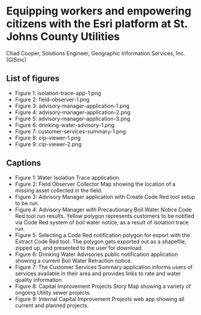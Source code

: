 # Equipping workers and empowering citizens with the Esri platform at St. Johns County Utilities

Chad Cooper, Solutions Engineer, Geographic Information Services, Inc. (GISinc)

## List of figures

* Figure 1: isolation-trace-app-1.png
* Figure 2: field-observer-1.png
* Figure 3: advisory-manager-application-1.png
* Figure 4: advisory-manager-application-2.png
* Figure 5: advisory-manager-application-3.png
* Figure 6: drinking-water-advisory-1.png
* Figure 7: customer-services-summary-1.png
* Figure 8: cip-viewer-1.png
* Figure 9: cip-viewer-2.png

## Captions

* Figure 1: Water Isolation Trace application.
* Figure 2: Field Observer Collector Map showing the location of a missing asset collected in the field.
* Figure 3: Advisory Manager application with Create Code Red tool setup to be run.
* Figure 4: Advisory Manager with Precautionary Boil Water Notice Code Red tool run results. Yellow polygon represents customers to be notified via Code Red system of boil water notice, as a result of isolation trace run.
* Figure 5: Selecting a Code Red notification polygon for export with the Extract Code Red tool. The polygon gets exported out as a shapefile, zipped up, and presented to the user for download.
* Figure 6: Drinking Water Advisories public notification application showing a current Boil Water Retraction notice.
* Figure 7: The Customer Services Summary application informs users of services available in their area and provides links to rate and water quality information.
* Figure 8: Capital Improvement Projects Story Map showing a variety of ongoing Utility sewer projects.
* Figure 9: Internal Capital Improvement Projects web app showing all current and planned projects.
